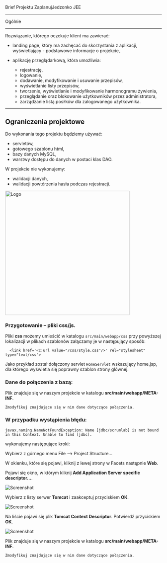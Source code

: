 Brief Projektu ZaplanujJedzonko JEE

----

Ogólnie

----
Rozwiązanie, którego oczekuje klient ma zawierać:

- landing page, który ma zachęcać do skorzystania z aplikacji, wyświetlający - podstawowe informacje o projekcie,
- aplikację przeglądarkową, która umożliwia: 

     - rejestrację, 
     - logowanie,
     - dodawanie, modyfikowanie i usuwanie przepisów, 
     - wyświetlanie listy przepisów, 
     - tworzenie, wyświetlanie i modyfikowanie harmonogramu żywienia,
     - przeglądanie oraz blokowanie użytkowników przez administratora,
     - zarządzanie listą posiłków dla zalogowanego użytkownika.

-------

 Ograniczenia projektowe
------
Do wykonania tego projektu będziemy używać:

- servletów,
- gotowego szablonu html,
- bazy danych MySQL,
- warstwy dostępu do danych w postaci klas DAO.

W projekcie nie wykonujemy:

- walidacji danych,
- walidacji powtórzenia hasła podczas rejestracji.

<img alt="Logo" src="http://coderslab.pl/svg/logo-coderslab.svg" width="400">

### Przygotowanie – pliki css/js.

Pliki **css** możemy umieścić w katalogu 
````src/main/webapp/css````
przy powyższej lokalizacji w plikach szablonów załączamy je w następujący sposób:
````
  <link href='<c:url value="/css/style.css"/>' rel="stylesheet" type="text/css">
```` 
Jako przykład został dołączony servlet `HomeServlet` wskazujący home.jsp, dla którego wyświetla się poprawny szablon strony głównej.

### Dane do połączenia z bazą:

Plik znajduje się w naszym projekcie w katalogu **src/main/webapp/META-INF**.

`Zmodyfikuj znajdujące się w nim dane dotyczące połączenia.`

### W przypadku wystąpienia błędu:
````
javax.naming.NameNotFoundException: Name [jdbc/scrumlab] is not bound in this Context. Unable to find [jdbc].
````
wykonujemy następujące kroki:

Wybierz z górnego menu File –> Project Structure...

W okienku, które się pojawi, kliknij z lewej strony w Facets następnie **Web**.

Pojawi się okno, w którym kliknij **Add Application Server specific descriptor...**.

![Screenshot](readme-img/context_03.png)

Wybierz z listy serwer **Tomcat** i zaakceptuj przyciskiem **OK**.

![Screenshot](readme-img/context_04.png)

Na liście pojawi się plik **Tomcat Context Descriptor**. Potwierdź przyciskiem **OK**.

![Screenshot](readme-img/context_05.png)

Plik znajduje się w naszym projekcie w katalogu **src/main/webapp/META-INF**.

`Zmodyfikuj znajdujące się w nim dane dotyczące połączenia.`